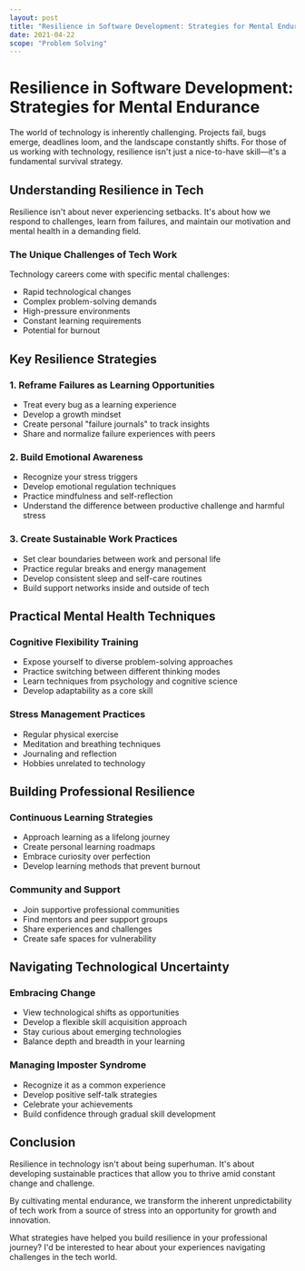 ```yaml
---
layout: post
title: "Resilience in Software Development: Strategies for Mental Endurance"
date: 2021-04-22
scope: "Problem Solving"
---
```


# Resilience in Software Development: Strategies for Mental Endurance

The world of technology is inherently challenging. Projects fail, bugs emerge, deadlines loom, and the landscape constantly shifts. For those of us working with technology, resilience isn't just a nice-to-have skill—it's a fundamental survival strategy.

## Understanding Resilience in Tech

Resilience isn't about never experiencing setbacks. It's about how we respond to challenges, learn from failures, and maintain our motivation and mental health in a demanding field.

### The Unique Challenges of Tech Work

Technology careers come with specific mental challenges:
- Rapid technological changes
- Complex problem-solving demands
- High-pressure environments
- Constant learning requirements
- Potential for burnout

## Key Resilience Strategies

### 1. Reframe Failures as Learning Opportunities

- Treat every bug as a learning experience
- Develop a growth mindset
- Create personal "failure journals" to track insights
- Share and normalize failure experiences with peers

### 2. Build Emotional Awareness

- Recognize your stress triggers
- Develop emotional regulation techniques
- Practice mindfulness and self-reflection
- Understand the difference between productive challenge and harmful stress

### 3. Create Sustainable Work Practices

- Set clear boundaries between work and personal life
- Practice regular breaks and energy management
- Develop consistent sleep and self-care routines
- Build support networks inside and outside of tech

## Practical Mental Health Techniques

### Cognitive Flexibility Training
- Expose yourself to diverse problem-solving approaches
- Practice switching between different thinking modes
- Learn techniques from psychology and cognitive science
- Develop adaptability as a core skill

### Stress Management Practices
- Regular physical exercise
- Meditation and breathing techniques
- Journaling and reflection
- Hobbies unrelated to technology

## Building Professional Resilience

### Continuous Learning Strategies
- Approach learning as a lifelong journey
- Create personal learning roadmaps
- Embrace curiosity over perfection
- Develop learning methods that prevent burnout

### Community and Support
- Join supportive professional communities
- Find mentors and peer support groups
- Share experiences and challenges
- Create safe spaces for vulnerability

## Navigating Technological Uncertainty

### Embracing Change
- View technological shifts as opportunities
- Develop a flexible skill acquisition approach
- Stay curious about emerging technologies
- Balance depth and breadth in your learning

### Managing Imposter Syndrome
- Recognize it as a common experience
- Develop positive self-talk strategies
- Celebrate your achievements
- Build confidence through gradual skill development

## Conclusion

Resilience in technology isn't about being superhuman. It's about developing sustainable practices that allow you to thrive amid constant change and challenge.

By cultivating mental endurance, we transform the inherent unpredictability of tech work from a source of stress into an opportunity for growth and innovation.

What strategies have helped you build resilience in your professional journey? I'd be interested to hear about your experiences navigating challenges in the tech world.
